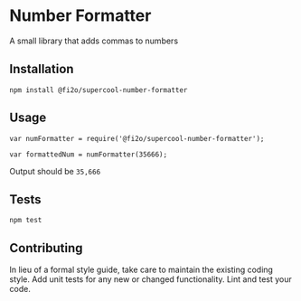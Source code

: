 Number Formatter
=========

A small library that adds commas to numbers

## Installation

  `npm install @fi2o/supercool-number-formatter`

## Usage

    var numFormatter = require('@fi2o/supercool-number-formatter');

    var formattedNum = numFormatter(35666);
  
  
  Output should be `35,666`


## Tests

  `npm test`

## Contributing

In lieu of a formal style guide, take care to maintain the existing coding style. Add unit tests for any new or changed functionality. Lint and test your code.
